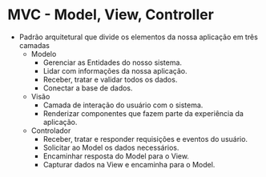 # MVC - Model, View, Controller

- Padrão arquitetural que divide os elementos da nossa aplicação em três camadas
  - Modelo
    - Gerenciar as Entidades do nosso sistema.
    - Lidar com informações da nossa aplicação.
    - Receber, tratar e validar todos os dados.
    - Conectar a base de dados.
  - Visão
    - Camada de interação do usuário com o sistema.
    - Renderizar componentes que fazem parte da experiência da aplicação.
  - Controlador
    - Receber, tratar e responder requisições e eventos do usuário.
    - Solicitar ao Model os dados necessários.
    - Encaminhar resposta do Model para o View.
    - Capturar dados na View e encaminha para o Model.